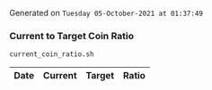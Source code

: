 Generated on `Tuesday 05-October-2021 at 01:37:49`

### Current to Target Coin Ratio
`current_coin_ratio.sh`

Date|Current|Target|Ratio
---|---|---|---
